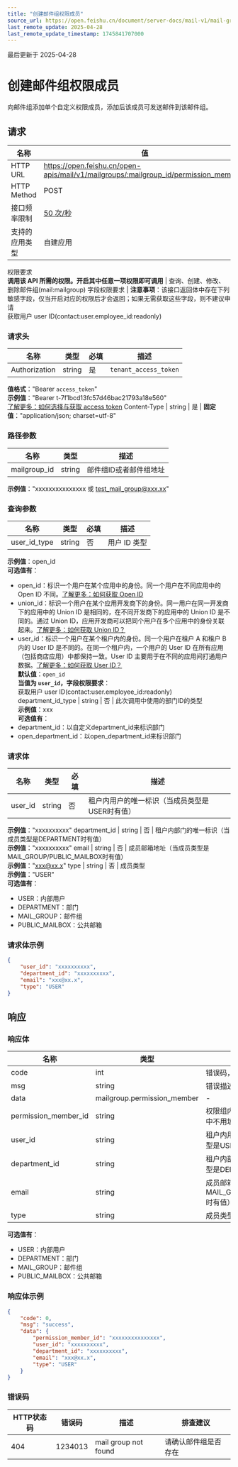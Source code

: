 ```yaml
---
title: "创建邮件组权限成员"
source_url: https://open.feishu.cn/document/server-docs/mail-v1/mail-group/mailgroup-permission_member/create
last_remote_update: 2025-04-28
last_remote_update_timestamp: 1745841707000
---
```

最后更新于 2025-04-28

# 创建邮件组权限成员

向邮件组添加单个自定义权限成员，添加后该成员可发送邮件到该邮件组。

## 请求
名称 | 值
---|---
HTTP URL | https://open.feishu.cn/open-apis/mail/v1/mailgroups/:mailgroup_id/permission_members
HTTP Method | POST
接口频率限制 | [50 次/秒](https://open.feishu.cn/document/ukTMukTMukTM/uUzN04SN3QjL1cDN)
支持的应用类型 | 自建应用
权限要求  
            **调用该 API 所需的权限。开启其中任意一项权限即可调用** | 查询、创建、修改、删除邮件组(mail:mailgroup)
字段权限要求 | **注意事项**：该接口返回体中存在下列敏感字段，仅当开启对应的权限后才会返回；如果无需获取这些字段，则不建议申请  
        获取用户 user ID(contact:user.employee_id:readonly)

### 请求头

名称 | 类型 | 必填 | 描述
--- | --- | --- | ---
Authorization | string | 是 | `tenant_access_token`  
**值格式**："Bearer `access_token`"  
**示例值**："Bearer t-7f1bcd13fc57d46bac21793a18e560"  
[了解更多：如何选择与获取 access token](https://open.feishu.cn/document/uAjLw4CM/ugTN1YjL4UTN24CO1UjN/trouble-shooting/how-to-choose-which-type-of-token-to-use)
Content-Type | string | 是 | **固定值**："application/json; charset=utf-8"

### 路径参数

名称 | 类型 | 描述
--- | --- | ---
mailgroup_id | string | 邮件组ID或者邮件组地址  
**示例值**："xxxxxxxxxxxxxxx 或 test_mail_group@xxx.xx"

### 查询参数

名称 | 类型 | 必填 | 描述
--- | --- | --- | ---
user_id_type | string | 否 | 用户 ID 类型  
**示例值**：open_id  
**可选值有**：  
- open_id：标识一个用户在某个应用中的身份。同一个用户在不同应用中的 Open ID 不同。[了解更多：如何获取 Open ID](https://open.feishu.cn/document/uAjLw4CM/ugTN1YjL4UTN24CO1UjN/trouble-shooting/how-to-obtain-openid)  
- union_id：标识一个用户在某个应用开发商下的身份。同一用户在同一开发商下的应用中的 Union ID 是相同的，在不同开发商下的应用中的 Union ID 是不同的。通过 Union ID，应用开发商可以把同个用户在多个应用中的身份关联起来。[了解更多：如何获取 Union ID？](https://open.feishu.cn/document/uAjLw4CM/ugTN1YjL4UTN24CO1UjN/trouble-shooting/how-to-obtain-union-id)  
- user_id：标识一个用户在某个租户内的身份。同一个用户在租户 A 和租户 B 内的 User ID 是不同的。在同一个租户内，一个用户的 User ID 在所有应用（包括商店应用）中都保持一致。User ID 主要用于在不同的应用间打通用户数据。[了解更多：如何获取 User ID？](https://open.feishu.cn/document/uAjLw4CM/ugTN1YjL4UTN24CO1UjN/trouble-shooting/how-to-obtain-user-id)  
**默认值**：`open_id`  
**当值为 `user_id`，字段权限要求**：  
获取用户 user ID(contact:user.employee_id:readonly)
department_id_type | string | 否 | 此次调用中使用的部门ID的类型  
**示例值**：xxx  
**可选值有**：  
- department_id：以自定义department_id来标识部门  
- open_department_id：以open_department_id来标识部门

### 请求体

名称 | 类型 | 必填 | 描述
--- | --- | --- | ---
user_id | string | 否 | 租户内用户的唯一标识（当成员类型是USER时有值）  
**示例值**："xxxxxxxxxx"
department_id | string | 否 | 租户内部门的唯一标识（当成员类型是DEPARTMENT时有值）  
**示例值**："xxxxxxxxxx"
email | string | 否 | 成员邮箱地址（当成员类型是MAIL_GROUP/PUBLIC_MAILBOX时有值）  
**示例值**："xxx@xx.x"
type | string | 否 | 成员类型  
**示例值**："USER"  
**可选值有**：  
- USER：内部用户  
- DEPARTMENT：部门  
- MAIL_GROUP：邮件组  
- PUBLIC_MAILBOX：公共邮箱

### 请求体示例
```json
{
    "user_id": "xxxxxxxxxx",
    "department_id": "xxxxxxxxxx",
    "email": "xxx@xx.x",
    "type": "USER"
}
```

## 响应

### 响应体

名称 | 类型 | 描述
--- | --- | ---
code | int | 错误码，非 0 表示失败
msg | string | 错误描述
data | mailgroup.permission_member | \-
permission_member_id | string | 权限组内成员唯一标识（在请求体中不用填）
user_id | string | 租户内用户的唯一标识（当成员类型是USER时有值）
department_id | string | 租户内部门的唯一标识（当成员类型是DEPARTMENT时有值）
email | string | 成员邮箱地址（当成员类型是MAIL_GROUP/PUBLIC_MAILBOX时有值）
type | string | 成员类型  
**可选值有**：  
- USER：内部用户  
- DEPARTMENT：部门  
- MAIL_GROUP：邮件组  
- PUBLIC_MAILBOX：公共邮箱

### 响应体示例
```json
{
    "code": 0,
    "msg": "success",
    "data": {
        "permission_member_id": "xxxxxxxxxxxxxxx",
        "user_id": "xxxxxxxxxx",
        "department_id": "xxxxxxxxxx",
        "email": "xxx@xx.x",
        "type": "USER"
    }
}
```

### 错误码

HTTP状态码 | 错误码 | 描述 | 排查建议
--- | --- | --- | ---
404 | 1234013 | mail group not found | 请确认邮件组是否存在
